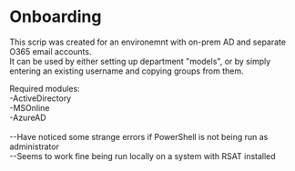 # Onboarding

This scrip was created for an environemnt with on-prem AD and separate O365 email accounts.\
It can be used by either setting up department "models", or by simply entering an existing username and copying groups from them.

Required modules:\
	-ActiveDirectory\
	-MSOnline\
	-AzureAD\
\
--Have noticed some strange errors if PowerShell is not being run as administrator\
--Seems to work fine being run locally on a system with RSAT installed
